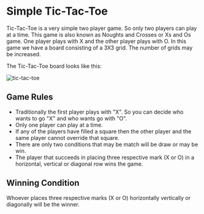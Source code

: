 # Simple Tic-Tac-Toe

Tic-Tac-Toe is a very simple two player game. So only two players can play at a time. This game is also known as Noughts and Crosses or Xs and Os game. One player plays with X and the other player plays with O. In this game we have a board consisting of a 3X3 grid. The number of grids may be increased.

The Tic-Tac-Toe board looks like this:

![tic-tac-toe](https://github.com/leonghia/simple-tic-tac-toe/assets/112583996/49666cbc-5051-467c-8c71-aca88baf68b5)

## Game Rules

- Traditionally the first player plays with "X". So you can decide who wants to go "X" and who wants go with "O". 
- Only one player can play at a time.
- If any of the players have filled a square then the other player and the same player cannot override that square.
- There are only two conditions that may be match will be draw or may be win.
- The player that succeeds in placing three respective mark (X or O) in a horizontal, vertical or diagonal row wins the game.

## Winning Condition

Whoever places three respective marks (X or O) horizontally vertically or diagonally will be the winner.
